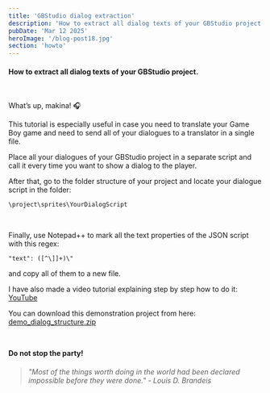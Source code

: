 ```yaml
---
title: 'GBStudio dialog extraction'
description: 'How to extract all dialog texts of your GBStudio project.'
pubDate: 'Mar 12 2025'
heroImage: '/blog-post18.jpg'
section: 'howto'
---
```


#### How to extract all dialog texts of your GBStudio project.

<br>

What’s up, makina! 🎧

This tutorial is especially useful in case you need to translate your Game Boy game and need to send all of your dialogues to a translator in a single file.

Place all your dialogues of your GBStudio project in a separate script and call it every time you want to show a dialog to the player.

After that, go to the folder structure of your project and locate your dialogue script in the folder:

```
\project\sprites\YourDialogScript
```
<br>

Finally, use Notepad++ to mark all the text properties of the JSON script with this regex:
```
"text": ([^\]]+)\"
```
and copy all of them to a new file.

I have also made a video tutorial explaining step by step how to do it: <a href="https://youtu.be/SZOEGIWaZAc" target="_blank">YouTube</a>

You can download this demonstration project from here:
<a href="https://www.playmakina.com/demo_dialog_structure.zip" target="_blank">demo_dialog_structure.zip</a>

<br>

**Do not stop the party!**

> ###### "Most of the things worth doing in the world had been declared impossible before they were done." - Louis D. Brandeis
